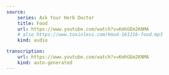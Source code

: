 ```yaml
---
source:
    series: Ask Your Herb Doctor
    title: Food
    url: https://www.youtube.com/watch?v=KmhGEm2KNMA
    # also https://www.toxinless.com/kmud-161216-food.mp3
    kind: audio

transcription:
    url: https://www.youtube.com/watch?v=KmhGEm2KNMA
    kind: auto-generated
---
```

